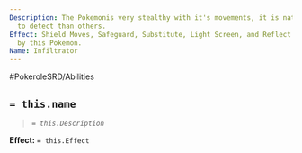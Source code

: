 ```yaml
---
Description: The Pokemonis very stealthy with it's movements, it is naturally harder
  to detect than others.
Effect: Shield Moves, Safeguard, Substitute, Light Screen, and Reflect are ignored
  by this Pokemon.
Name: Infiltrator
---
```


#PokeroleSRD/Abilities

## `= this.name`

> *`= this.Description`*

**Effect:** `= this.Effect`
